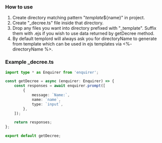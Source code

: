 ### How to use

1. Create directory matching pattern "_template_\${name}" in project.
2. Create "\_decree.ts" file inside that directory.
3. Drop any files you want into directory prefixed with "\_template". Suffix them with .ejs if you wish to use data returned by getDecree method.
4. By default templord will always ask you for directoryName to generate from template which can be used in ejs templates via <%- directoryName %>.

### Example \_decree.ts

```ts
import type * as Enquirer from 'enquirer';

const getDecree = async (enquirer: Enquirer) => {
    const responses = await enquirer.prompt([
        {
            message: `Name:`,
            name: `name`,
            type: `input`,
        },
    ]);

    return responses;
};

export default getDecree;
```
